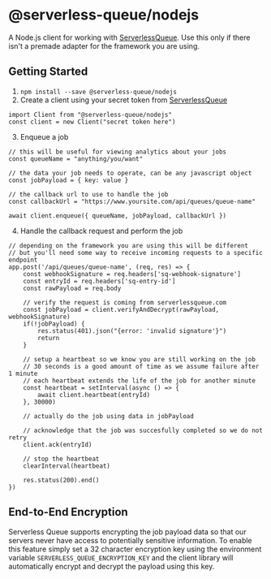 # @serverless-queue/nodejs

A Node.js client for working with [ServerlessQueue](https://www.serverlessqueue.com).  Use this only if there isn't a premade adapter for the framework you are using.

## Getting Started

1. `npm install --save @serverless-queue/nodejs`
2. Create a client using your secret token from [ServerlessQueue](https://www.serverlessqueue.com)
```
import Client from "@serverless-queue/nodejs"
const client = new Client("secret token here")

```
3. Enqueue a job 
```
// this will be useful for viewing analytics about your jobs
const queueName = "anything/you/want"

// the data your job needs to operate, can be any javascript object
const jobPayload = { key: value }

// the callback url to use to handle the job
const callbackUrl = "https://www.yoursite.com/api/queues/queue-name"

await client.enqueue({ queueName, jobPayload, callbackUrl })
```

4. Handle the callback request and perform the job

```
// depending on the framework you are using this will be different
// but you'll need some way to receive incoming requests to a specific endpoint
app.post('/api/queues/queue-name', (req, res) => {
    const webhookSignature = req.headers['sq-webhook-signature']
    const entryId = req.headers['sq-entry-id']
    const rawPayload = req.body

    // verify the request is coming from serverlessqueue.com
    const jobPayload = client.verifyAndDecrypt(rawPayload, webhookSignature)
    if(!jobPayload) {
        res.status(401).json("{error: 'invalid signature'}")
        return
    }

    // setup a heartbeat so we know you are still working on the job
    // 30 seconds is a good amount of time as we assume failure after 1 minute
    // each heartbeat extends the life of the job for another minute
    const heartbeat = setInterval(async () => {
        await client.heartbeat(entryId)
    }, 30000)

    // actually do the job using data in jobPayload
    
    // acknowledge that the job was succesfully completed so we do not retry
    client.ack(entryId)
    
    // stop the heartbeat
    clearInterval(heartbeat)
      
    res.status(200).end()
})

```

## End-to-End Encryption

Serverless Queue supports encrypting the job payload data so that our servers never have access to potentially sensitive information.  To enable this feature simply set a 32 character encryption key using the environment variable `SERVERLESS_QUEUE_ENCRYPTION_KEY` and the client library will automatically encrypt and decrypt the payload using this key.
